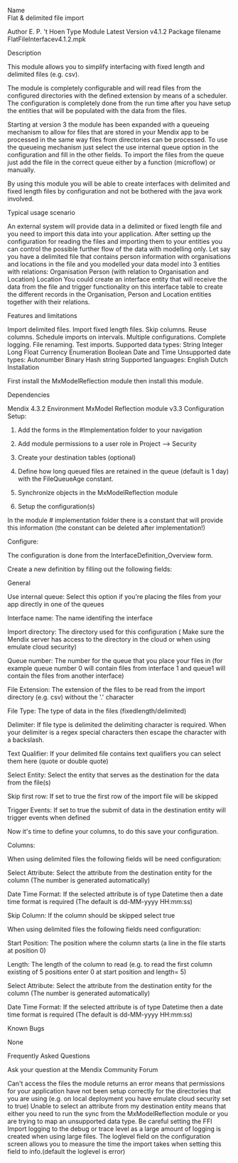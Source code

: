 Name	
Flat & delimited file import

 Author	E. P. 't Hoen
 Type	Module
 Latest Version	v4.1.2
 Package filename	 FlatFileInterfacev4.1.2.mpk
 

Description
 

This module allows you to simplify interfacing with fixed length and delimited files (e.g. csv).

The module is completely configurable and will read files from the configured directories with the defined extension by means of a scheduler. The configuration is completely done from the run time after you have setup the entities that will be populated with the data from the files.

Starting at version 3 the module has been expanded with a queueing mechanism to allow for files that are stored in your Mendix app to be processed in the same way files from directories can be processed. To use the queueing mechanism just select the use internal queue option in the configuration and fill in the other fields. To import the files from the queue just add the file in the correct queue either by a function (microflow) or manually.

By using this module you will be able to create interfaces with delimited and fixed length files by configuration and not be bothered with the java work involved.

Typical usage scenario
 

An external system will provide data in a delimited or fixed length file and you need to import this data into your application. After setting up the configuration for reading the files and importing them to your entities you can control the possible further flow of the data with modelling only.
Let say you have a delimited file that contains person information with organisations and locations in the file and you modelled your data model into 3 entities with relations: 
Organisation
Person (with relation to Organisation and Location)
Location
You could create an interface entity that will receive the data from the file and trigger functionality on this interface table to create the different records in the Organisation, Person and Location entities together with their relations.
 

Features and limitations
 

Import delimited files.
Import fixed length files.
Skip columns.
Reuse columns.
Schedule imports on intervals.
Multiple configurations.
Complete logging.
File renaming.
Test imports.
Supported data types:
String
Integer
Long
Float
Currency
Enumeration
Boolean
Date and Time
Unsupported date types:
Autonumber
Binary
Hash string
Supported languages:
English
Dutch
Installation
 

First install the MxModelReflection module then install this module.

Dependencies
 

Mendix 4.3.2 Environment
MxModel Reflection module v3.3
Configuration
Setup:

1) Add the forms in the #Implementation folder to your navigation

2) Add module permissions to a user role in Project --> Security

3) Create your destination tables (optional)

4) Define how long queued files are retained in the queue (default is 1 day) with the FileQueueAge constant.
5) Synchronize objects in the MxModelReflection module
6) Setup the configuration(s)

In the module # implementation folder there is a constant that will provide this information (the constant can be deleted after implementation!)


Configure:

The configuration is done from the InterfaceDefinition_Overview form.

Create a new definition by filling out the following fields:

General

Use internal queue: Select this option if you're placing the files from your app directly in one of the queues

Interface name: The name identifing the interface

Import directory: The directory used for this configuration ( Make sure the Mendix server has access to the directory in the cloud or when using emulate cloud security)

Queue number: The number for the queue that you place your files in (for example queue number 0 will contain files from interface 1 and queue1 will contain the files from another interface)

File Extension: The extension of the files to be read from the import directory (e.g. csv) without the '.' character

File Type:  The type of data in the files (fixedlength/delimited)

Delimiter: If file type is delimited the delimiting character is required. When your delimiter is a regex special characters then escape the character with a backslash.

Text Qualifier: If your delimited file contains text qualifiers you can select them here (quote or double quote)

Select Entity: Select the entity that serves as the destination for the data from the file(s)

Skip first row: If set to true the first row of the import file will be skipped

Trigger Events: If set to true the submit of data in the destination entity will trigger events when defined

 

Now it's time to define your columns, to do this save your configuration.

Columns:

When using delimited files the following fields will be need configuration:

Select Attribute:  Select the attribute from the destination entity for the column (The number is generated automatically)

Date Time Format: If the selected attribute is of type Datetime then a date time format is required (The default is dd-MM-yyyy HH:mm:ss)

Skip Column:  If the column should be skipped select true

 

When using delimited files the following fields need configuration:

Start Position: The position where the column starts (a line in the file starts at position 0)

Length: The length of the column to read (e.g. to read the first column existing of 5 positions enter 0 at start position and length= 5)

Select Attribute:   Select the attribute from the destination entity for the column  (The number is generated automatically)

Date Time Format:  If the selected attribute is of type Datetime then a date time format is required  (The default is dd-MM-yyyy HH:mm:ss)

 

  Known Bugs

 

None
 

Frequently Asked Questions
 

Ask your question at the Mendix Community Forum

 

Can't access the files the module returns an error means that permissions for your application have not been setup correctly for the directories that you are using (e.g. on local deployment you have emulate cloud security set to true)
Unable to select an attribute from my destination entity means that either you need to run the sync from the MxModelReflection module or you are trying to map an unsupported data type.
Be careful setting the FFI Import logging to the debug or trace level as a large amount of logging is created when using large files.
The loglevel field on the configuration screen allows you to measure the time the import takes when setting this field to info.(default the loglevel is error)
